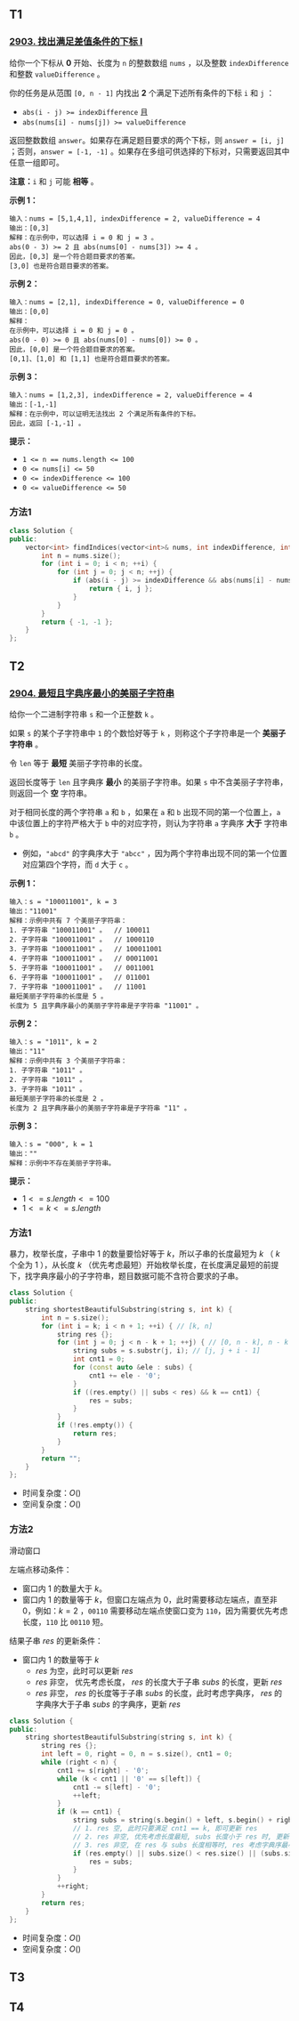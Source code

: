 ## T1

### [2903. 找出满足差值条件的下标 I](https://leetcode.cn/problems/find-indices-with-index-and-value-difference-i/)

给你一个下标从 **0** 开始、长度为 `n` 的整数数组 `nums` ，以及整数 `indexDifference` 和整数 `valueDifference` 。

你的任务是从范围 `[0, n - 1]` 内找出 **2** 个满足下述所有条件的下标 `i` 和 `j` ：

- `abs(i - j) >= indexDifference` 且
- `abs(nums[i] - nums[j]) >= valueDifference`

返回整数数组 `answer`。如果存在满足题目要求的两个下标，则 `answer = [i, j]` ；否则，`answer = [-1, -1]` 。如果存在多组可供选择的下标对，只需要返回其中任意一组即可。

**注意：**`i` 和 `j` 可能 **相等** 。

 

**示例 1：**

```
输入：nums = [5,1,4,1], indexDifference = 2, valueDifference = 4
输出：[0,3]
解释：在示例中，可以选择 i = 0 和 j = 3 。
abs(0 - 3) >= 2 且 abs(nums[0] - nums[3]) >= 4 。
因此，[0,3] 是一个符合题目要求的答案。
[3,0] 也是符合题目要求的答案。
```

**示例 2：**

```
输入：nums = [2,1], indexDifference = 0, valueDifference = 0
输出：[0,0]
解释：
在示例中，可以选择 i = 0 和 j = 0 。 
abs(0 - 0) >= 0 且 abs(nums[0] - nums[0]) >= 0 。 
因此，[0,0] 是一个符合题目要求的答案。 
[0,1]、[1,0] 和 [1,1] 也是符合题目要求的答案。 
```

**示例 3：**

```
输入：nums = [1,2,3], indexDifference = 2, valueDifference = 4
输出：[-1,-1]
解释：在示例中，可以证明无法找出 2 个满足所有条件的下标。
因此，返回 [-1,-1] 。
```

 

**提示：**

- `1 <= n == nums.length <= 100`
- `0 <= nums[i] <= 50`
- `0 <= indexDifference <= 100`
- `0 <= valueDifference <= 50`

### 方法1

```cpp
class Solution {
public:
    vector<int> findIndices(vector<int>& nums, int indexDifference, int valueDifference) {
        int n = nums.size();
        for (int i = 0; i < n; ++i) {
            for (int j = 0; j < n; ++j) {
                if (abs(i - j) >= indexDifference && abs(nums[i] - nums[j]) >= valueDifference) {
                    return { i, j };
                }
            }
        }
        return { -1, -1 };
    }
};

```



## T2

### [2904. 最短且字典序最小的美丽子字符串](https://leetcode.cn/problems/shortest-and-lexicographically-smallest-beautiful-string/)

给你一个二进制字符串 `s` 和一个正整数 `k` 。

如果 `s` 的某个子字符串中 `1` 的个数恰好等于 `k` ，则称这个子字符串是一个 **美丽子字符串** 。

令 `len` 等于 **最短** 美丽子字符串的长度。

返回长度等于 `len` 且字典序 **最小** 的美丽子字符串。如果 `s` 中不含美丽子字符串，则返回一个 **空** 字符串。

对于相同长度的两个字符串 `a` 和 `b` ，如果在 `a` 和 `b` 出现不同的第一个位置上，`a` 中该位置上的字符严格大于 `b` 中的对应字符，则认为字符串 `a` 字典序 **大于** 字符串 `b` 。

- 例如，`"abcd"` 的字典序大于 `"abcc"` ，因为两个字符串出现不同的第一个位置对应第四个字符，而 `d` 大于 `c` 。

 

**示例 1：**

```
输入：s = "100011001", k = 3
输出："11001"
解释：示例中共有 7 个美丽子字符串：
1. 子字符串 "100011001" 。  // 100011
2. 子字符串 "100011001" 。  // 1000110
3. 子字符串 "100011001" 。  // 100011001
4. 子字符串 "100011001" 。  // 00011001
5. 子字符串 "100011001" 。  // 0011001
6. 子字符串 "100011001" 。  // 011001
7. 子字符串 "100011001" 。  // 11001
最短美丽子字符串的长度是 5 。
长度为 5 且字典序最小的美丽子字符串是子字符串 "11001" 。
```

**示例 2：**

```
输入：s = "1011", k = 2
输出："11"
解释：示例中共有 3 个美丽子字符串：
1. 子字符串 "1011" 。
2. 子字符串 "1011" 。
3. 子字符串 "1011" 。
最短美丽子字符串的长度是 2 。
长度为 2 且字典序最小的美丽子字符串是子字符串 "11" 。 
```

**示例 3：**

```
输入：s = "000", k = 1
输出：""
解释：示例中不存在美丽子字符串。
```

 

**提示：**

- $1 <= s.length <= 100$
- $1 <= k <= s.length$

### 方法1

暴力，枚举长度，子串中 $1$ 的数量要恰好等于 $k$，所以子串的长度最短为 $k$ （ $k$ 个全为 $1$ ），从长度 $k$ （优先考虑最短）开始枚举长度，在长度满足最短的前提下，找字典序最小的子字符串，题目数据可能不含符合要求的子串。

```cpp
class Solution {
public:
    string shortestBeautifulSubstring(string s, int k) {
        int n = s.size();
        for (int i = k; i < n + 1; ++i) { // [k, n]
            string res {};
            for (int j = 0; j < n - k + 1; ++j) { // [0, n - k], n - k 是为了是子串最小长度不小于 k
                string subs = s.substr(j, i); // [j, j + i - 1]
                int cnt1 = 0;
                for (const auto &ele : subs) {
                    cnt1 += ele - '0';
                }
                if ((res.empty() || subs < res) && k == cnt1) {
                    res = subs;
                }
            }
            if (!res.empty()) {
                return res;
            }
        }
        return "";
    }
};
```

- 时间复杂度：$O()$
- 空间复杂度：$O()$

### 方法2

滑动窗口

左端点移动条件：

- 窗口内 $1$ 的数量大于 $k$。
- 窗口内 $1$ 的数量等于 $k$，但窗口左端点为 $0$，此时需要移动左端点，直至非 0，例如：$k =2$ ，`00110` 需要移动左端点使窗口变为 `110`，因为需要优先考虑长度，`110` 比 `00110` 短。

结果子串 $res$ 的更新条件：

- 窗口内 $1$ 的数量等于 $k$
  - $res$ 为空，此时可以更新 $res$
  - $res$ 非空， 优先考虑长度， $res$ 的长度大于子串 $subs$ 的长度，更新 $res$
  - $res$ 非空， $res$ 的长度等于子串 $subs$ 的长度，此时考虑字典序， $res$ 的字典序大于子串 $subs$ 的字典序，更新 $res$

```cpp
class Solution {
public:
    string shortestBeautifulSubstring(string s, int k) {
        string res {};
        int left = 0, right = 0, n = s.size(), cnt1 = 0;
        while (right < n) {
            cnt1 += s[right] - '0';
            while (k < cnt1 || '0' == s[left]) {
                cnt1 -= s[left] - '0';
                ++left;
            }
            if (k == cnt1) {
                string subs = string(s.begin() + left, s.begin() + right + 1);
                // 1. res 空, 此时只要满足 cnt1 == k, 即可更新 res
                // 2. res 非空, 优先考虑长度最短, subs 长度小于 res 时, 更新 res 
                // 3. res 非空, 在 res 与 subs 长度相等时, res 考虑字典序最小
                if (res.empty() || subs.size() < res.size() || (subs.size() == res.size() && res > subs)) {
                    res = subs;
                }
            }
            ++right;
        }
        return res;
    }
};
```

- 时间复杂度：$O()$
- 空间复杂度：$O()$



## T3



## T4